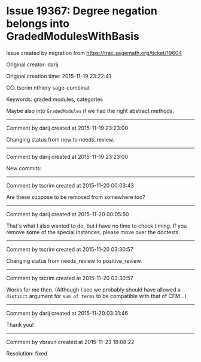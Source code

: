 # Issue 19367: Degree negation belongs into GradedModulesWithBasis

Issue created by migration from https://trac.sagemath.org/ticket/19604

Original creator: darij

Original creation time: 2015-11-19 23:22:41

CC:  tscrim nthiery sage-combinat

Keywords: graded modules, categories

Maybe also into `GradedModules` if we had the right abstract methods.


---

Comment by darij created at 2015-11-19 23:23:00

Changing status from new to needs_review.


---

Comment by darij created at 2015-11-19 23:23:00

New commits:


---

Comment by tscrim created at 2015-11-20 00:03:43

Are these suppose to be removed from somewhere too?


---

Comment by darij created at 2015-11-20 00:05:50

That's what I also wanted to do, but I have no time to check timing. If you remove some of the special instances, please move over the doctests.


---

Comment by tscrim created at 2015-11-20 03:30:57

Changing status from needs_review to positive_review.


---

Comment by tscrim created at 2015-11-20 03:30:57

Works for me then. (Although I see we probably should have allowed a `distinct` argument for `sum_of_terms` to be compatible with that of CFM...)


---

Comment by darij created at 2015-11-20 03:31:46

Thank you!


---

Comment by vbraun created at 2015-11-23 18:08:22

Resolution: fixed
